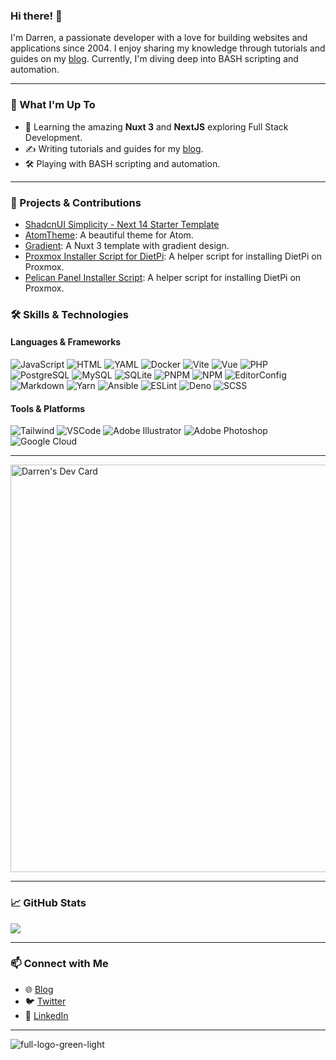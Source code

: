 ### Hi there! 👋

I'm Darren, a passionate developer with a love for building websites and applications since 2004. I enjoy sharing my knowledge through tutorials and guides on my [blog](https://dazeb.uk). Currently, I'm diving deep into BASH scripting and automation.

---

### 🚀 What I'm Up To

- 🌱 Learning the amazing **Nuxt 3** and **NextJS** exploring Full Stack Development.
- ✍️ Writing tutorials and guides for my [blog](https://dazeb.uk).
- 🛠 Playing with BASH scripting and automation.

---

### 🌟 Projects & Contributions

- [ShadcnUI Simplicity - Next 14 Starter Template](https://github.com/dazeb/shadcnui-next-14)
- [AtomTheme](https://github.com/dazeb/AtomTheme): A beautiful theme for Atom.
- [Gradient](https://github.com/dazeb/Nuxt3-Gradient-Template): A Nuxt 3 template with gradient design.
- [Proxmox Installer Script for DietPi](https://github.com/dazeb/proxmox-dietpi-installer): A helper script for installing DietPi on Proxmox.
- [Pelican Panel Installer Script](https://github.com/dazeb/pelican-panel-installer): A helper script for installing DietPi on Proxmox.

### 🛠 Skills & Technologies

#### Languages & Frameworks
![JavaScript](https://github.com/dazeb/dazeb/assets/67932890/ed467c75-189a-4b16-9c0f-15345168861f)
![HTML](https://github.com/dazeb/dazeb/assets/67932890/cc4ffd39-c85b-4b3b-a6f8-24fa40ceceaa)
![YAML](https://github.com/dazeb/dazeb/assets/67932890/0bbc1761-27a0-42fd-8775-c831b9c171ed)
![Docker](https://github.com/dazeb/dazeb/assets/67932890/6f200b59-5e51-4564-9abe-7cc58c358e61)
![Vite](https://github.com/dazeb/dazeb/assets/67932890/d082770b-f082-4928-8386-b0dd94399a1b)
![Vue](https://github.com/dazeb/dazeb/assets/67932890/d982d2eb-ad35-4d57-ac5a-083e31009500)
![PHP](https://github.com/dazeb/dazeb/assets/67932890/202089d3-fb34-4c30-bce1-69cb7773accb)
![PostgreSQL](https://github.com/dazeb/dazeb/assets/67932890/86b798b8-d709-400d-9744-fba7ceadc1a7)
![MySQL](https://github.com/dazeb/dazeb/assets/67932890/87a56305-a752-4307-8198-df6db50cc0ee)
![SQLite](https://github.com/dazeb/dazeb/assets/67932890/9b39950c-9ae9-49fb-8187-89d1379df99d)
![PNPM](https://github.com/dazeb/dazeb/assets/67932890/cc6c5986-70ce-454c-a218-b1cb9ce47e44)
![NPM](https://github.com/dazeb/dazeb/assets/67932890/0f741910-cff4-4a4a-9ca4-e6a95e52020b)
![EditorConfig](https://github.com/dazeb/dazeb/assets/67932890/e38bcf01-e9bf-49c9-881b-d4dc3c1ec9c2)
![Markdown](https://github.com/dazeb/dazeb/assets/67932890/a348955b-06bc-49f5-8694-a70d626db07c)
![Yarn](https://github.com/dazeb/dazeb/assets/67932890/c7416a6f-20f5-42aa-b74e-4f54017b05b8)
![Ansible](https://github.com/dazeb/dazeb/assets/67932890/09f119d0-c713-4305-8387-8b6ec654bcef)
![ESLint](https://github.com/dazeb/dazeb/assets/67932890/58e73702-1ca9-4531-87e0-374b030bec79)
![Deno](https://github.com/dazeb/dazeb/assets/67932890/3c7a6d86-cbcb-4d0c-b523-d0c4aebe67ae)
![SCSS](https://github.com/dazeb/dazeb/assets/67932890/f9d012d5-48f0-4686-acb4-af9739b799f9)

#### Tools & Platforms
![Tailwind](https://github.com/dazeb/dazeb/assets/67932890/d1e31769-c180-493c-a869-7a177b8bb086)
![VSCode](https://github.com/dazeb/dazeb/assets/67932890/4d063579-5350-47a8-8096-24cad349925c)
![Adobe Illustrator](https://github.com/dazeb/dazeb/assets/67932890/77cd2b09-8898-4055-a212-e3a57adc9fc8)
![Adobe Photoshop](https://github.com/dazeb/dazeb/assets/67932890/560796b7-a437-4095-a478-a58d8613c467)
![Google Cloud](https://github.com/dazeb/dazeb/assets/67932890/0f2c4be0-381f-4e81-98cf-2a03c894dcf4)

---

<a href="https://app.daily.dev/dazeb"><img src="https://api.daily.dev/devcards/v2/0N726xrg0To2NlZFdkGz9.png?type=wide&r=4a5" width="652" alt="Darren's Dev Card"/></a>

---

### 📈 GitHub Stats

<picture>
  <source
    srcset="https://github-readme-stats.vercel.app/api?username=dazeb&show_icons=true&theme=dark"
    media="(prefers-color-scheme: dark)"
  />
  <source
    srcset="https://github-readme-stats.vercel.app/api?username=dazeb&show_icons=true"
    media="(prefers-color-scheme: light), (prefers-color-scheme: no-preference)"
  />
  <img src="https://github-readme-stats.vercel.app/api?username=dazeb&show_icons=true" />
</picture>

---

### 📫 Connect with Me

- 🌐 [Blog](https://dazeb.uk)
- 🐦 [Twitter](https://twitter.com/dazebdotdev)
- 💼 [LinkedIn](https://www.linkedin.com/in/dazebthedev/)

---

![full-logo-green-light](https://github.com/dazeb/dazeb/assets/67932890/cf5f8acf-772a-4be1-af00-be5e4f189756)
